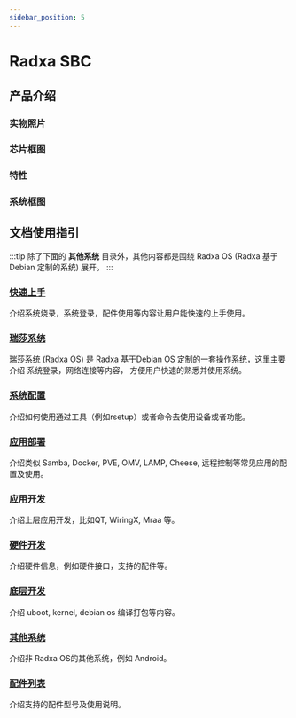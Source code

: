 ```yaml
---
sidebar_position: 5
---
```


# Radxa SBC

<!-- 上面 SBC 需要更换为具体的产品型号 -->

## 产品介绍

### 实物照片

### 芯片框图

### 特性

### 系统框图

## 文档使用指引

:::tip
除了下面的 **其他系统** 目录外，其他内容都是围绕 Radxa OS (Radxa 基于 Debian 定制的系统) 展开。
:::

<!-- 以下括号中的链接路径 /template/sbc 更换为当前产品的路径 -->

### [快速上手](/template/sbc/getting-started)

介绍系统烧录，系统登录，配件使用等内容让用户能快速的上手使用。

### [瑞莎系统](/template/sbc/radxa-os)

瑞莎系统 (Radxa OS) 是 Radxa 基于Debian OS 定制的一套操作系统，这里主要介绍 系统登录，网络连接等内容，
方便用户快速的熟悉并使用系统。

### [系统配置](/template/sbc/os-config)

介绍如何使用通过工具（例如rsetup）或者命令去使用设备或者功能。

### [应用部署](/template/sbc/apps-deployment)

介绍类似 Samba, Docker, PVE, OMV, LAMP, Cheese, 远程控制等常见应用的配置及使用。

### [应用开发](/template/sbc/app-development)

介绍上层应用开发，比如QT, WiringX, Mraa 等。

### [硬件开发](/template/sbc/hardware-design)

介绍硬件信息，例如硬件接口，支持的配件等。

### [底层开发](/template/sbc/low-level-dev)

介绍 uboot, kernel, debian os 编译打包等内容。

### [其他系统](/template/sbc/other-os)

介绍非 Radxa OS的其他系统，例如 Android。

### [配件列表](/template/sbc/accessories)

介绍支持的配件型号及使用说明。
